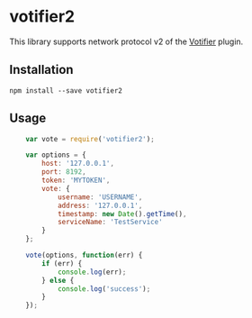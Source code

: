 # votifier2

This library supports network protocol v2 of the [Votifier](http://dev.bukkit.org/bukkit-plugins/votifier/) plugin.

## Installation

`npm install --save votifier2`

## Usage

```js
    var vote = require('votifier2');

    var options = {
        host: '127.0.0.1',
        port: 8192,
        token: 'MYTOKEN',
        vote: {
            username: 'USERNAME',
            address: '127.0.0.1',
            timestamp: new Date().getTime(),
            serviceName: 'TestService'
        }
    };

    vote(options, function(err) {
        if (err) {
            console.log(err);
        } else {
            console.log('success');
        }
    });
